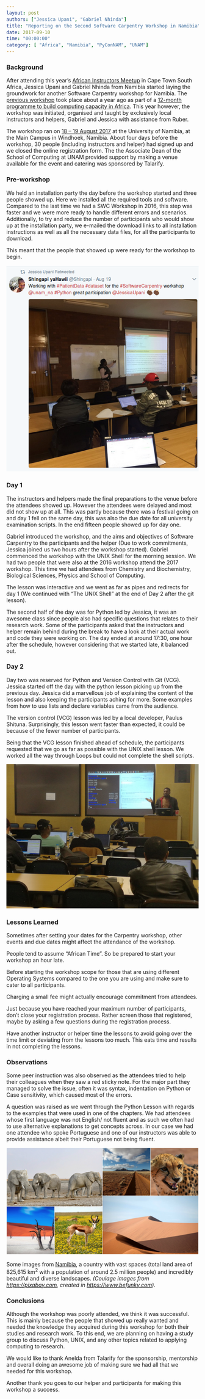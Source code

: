 ```yaml
---
layout: post
authors: ["Jessica Upani", "Gabriel Nhinda"]
title: "Reporting on the Second Software Carpentry Workshop in Namibia"
date: 2017-09-10
time: "00:00:00"
category: [ "Africa", "Namibia", "PyConNAM", "UNAM"]
---
```


### Background

After attending this year’s [African Instructors Meetup](https://software-carpentry.org/blog/2017/05/instructor-training-south-africa.html) in Cape Town South Africa, Jessica Upani and Gabriel Nhinda from Namibia started laying the groundwork for another Software Carpentry workshop for Namibia. The [previous workshop](https://docs.google.com/document/d/1bQadFk4ZmAJ-hhOQ6zym5oZJ_LJnuJ26sWEqa8E64hE/pub) took place about a year ago as part of a [12-month programme to build computing capacity in Africa](https://figshare.com/articles/A_Programme_for_the_Development_of_Computational_and_Digital_Research_Capacity_in_South_Africa_and_Africa_-_phase_1/3382168). This year however, the workshop was initiated, organised and taught by exclusively local instructors and helpers, Gabriel and Jessica with assistance from Ruber. 

The workshop ran on [18 – 19 August 2017](https://shingapi.github.io/2017-08-18-Windhoek/) at the University of Namibia, at the Main Campus in Windhoek, Namibia. About four days before the workshop, 30 people (including instructors and helper) had signed up and we closed the online registration form. The the Associate Dean of the School of Computing at UNAM provided support by making a venue available for the event and catering was sponsored by Talarify.

### Pre-workshop 

We held an installation party the day before the workshop started and three people showed up. Here we installed all the required tools and software. Compared to the last time we had a SWC Workshop in 2016, this step was faster and we were more ready to handle different errors and scenarios. Additionally, to try and reduce the number of participants who would show up at the installation party, we e-mailed the download links to all installation instructions as well as all the necessary data files, for all the  participants to download. 

This meant that the people that showed up were ready for the workshop to begin. 

![Mamibia tweet](/files/2017/09/namibia-tweet.png)

### Day 1 

The instructors and helpers made the final preparations to the venue before the attendees showed up. However the attendees were delayed and most did not show up at all. This was partly because there was a festival going on and day 1 fell on the same day, this was also the due date for all university examination scripts.  In the end fifteen people showed up for day one.

Gabriel introduced the workshop, and the aims and objectives of Software Carpentry to the participants and the helper (Due to work commitments, Jessica joined us two hours after the workshop started). Gabriel commenced the workshop with the UNIX Shell for the morning session. We had two people that were also at the 2016 workshop attend the 2017 workshop. This time we had attendees from Chemistry and Biochemistry, Biological Sciences, Physics and School of Computing.

The lesson was interactive and we went as far as pipes and redirects for day 1 (We continued with “The UNIX Shell” at the end of Day 2 after the git lesson).

The second half of the day was for Python led by Jessica, it was an awesome class since people also had specific questions that relates to their research work. Some of the participants asked that the instructors and helper remain behind during the break to have a look at their actual work and code they were working on. The day ended at around 17:30, one hour after the schedule, however considering that we started late, it balanced out. 

### Day 2

Day two was reserved for Python and Version Control with Git (VCG). Jessica started off the day with the python lesson picking up from the previous day. Jessica did a marvellous job of explaining the content of the lesson and also keeping the participants aching for more. Some examples from how to use lists and declare variables came from the audience.

The version control (VCG) lesson was led by a local developer, Paulus Shituna. Surprisingly, this lesson went faster than expected, it could be because of the fewer number of participants. 

Being that the VCG lesson finished ahead of schedule, the participants requested that we go as far as possible with the UNIX shell lesson. We worked all the way through Loops but could not complete the shell scripts.

![Mamibia workshop](/files/2017/09/namibia-workshop.jpg)

### Lessons Learned

Sometimes after setting your dates for the Carpentry workshop, other events and due dates might affect the attendance of the workshop.

People tend to assume “African Time”. So be prepared to start your workshop an hour late. 

Before starting the workshop scope for those that are using different Operating Systems compared to the one you are using and make sure to cater to all participants.

Charging a small fee might actually encourage commitment from attendees.

Just because you have reached your maximum number of participants, don’t close your registration process. Rather screen those that registered, maybe by asking a few questions during the registration process. 

Have another instructor or helper time the lessons to avoid going over the time limit or deviating from the lessons too much. This eats time and results in not completing the lessons.

### Observations

Some peer instruction was also observed as the attendees tried to help their colleagues when they saw a red sticky note. For the major part they managed to solve the issue, often it was syntax, indentation on Python or Case sensitivity, which caused most of the errors.

A question was raised as we went through the Python Lesson with regards to the examples that were used in one of the chapters.
We had attendees whose first language was not English/ not fluent and as such we often had to use alternative explanations to get concepts across. In our case we had one attendee who spoke Portuguese and one of our instructors was able to provide assistance albeit their Portuguese not being fluent.

![Images from Mamibia](/files/2017/09/namibia-images.jpg)

Some images from [Namibia](https://en.wikipedia.org/wiki/Namibia), a country with vast spaces (total land area of 825,615 km<sup>2</sup> with a population of around 2.5 million people) and incredibly beautiful and diverse landscapes. *(Coulage images from https://pixabay.com, created in https://www.befunky.com).*

### Conclusions

Although the workshop was poorly attended, we think it was successful. This is mainly because the people that showed up really wanted and needed the knowledge they acquired during this workshop for both their studies and research work.
To this end, we are planning on having a study group to discuss Python, UNIX, and any other topics related to applying computing to research.

We would like to thank Anelda from Talarify for the sponsorship, mentorship and overall doing an awesome job of making sure we had all that we needed for this workshop.

Another thank you goes to our helper and participants for making this workshop a success.

